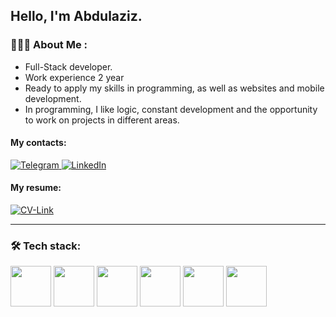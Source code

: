 ## Hello, I'm Abdulaziz.

### 🧑🏻‍💻 About Me :
- Full-Stack developer.
- Work experience 2 year
- Ready to apply my skills in programming, as well as websites and mobile development.
- In programming, I like logic, constant development and the opportunity to work on projects in different areas.


#### My contacts: 
<div id="badges">
  <a href="https://t.me/abdulaziz704">
    <img src="https://img.shields.io/badge/Telegram-blue?style=for-the-badge&logo=telegram&logoColor=white" alt="Telegram"/>
  </a>
  <a href="https://www.linkedin.com/in/abdulaziz-rustamov-a3b788299//">
    <img src="https://img.shields.io/badge/LinkedIn-blue?style=for-the-badge&logo=linkedin&logoColor=white" alt="LinkedIn"/>
  </a>
</div>

#### My resume:
  <a href="https://drive.google.com/file/d/1_AEso15H6gTSPbcv7WGvyleTWG3KB1e2/view?usp=sharing">
    <img src="https://img.shields.io/badge/Link-blue?style=for-the-badge&logoColor=white" alt="CV-Link"/>
  </a>

---
### 🛠  Tech stack:
<div>
 <img src="https://chrisliew.github.io/images/javascript-icon.png" width ="65px"> 
  <img src="https://img.icons8.com/fluency/344/typescript.png" width ='65px'>
 <img src="https://images.g2crowd.com/uploads/product/image/large_detail/large_detail_1e0d62f445e6448af1e125f5702c8227/reactjs-development-services.png" width ="65px"> 
 <img src="https://miro.medium.com/max/300/1*IGFI-jK1nPAjIOGa6sRT2g.png" width ="65px"> 
 <img src="https://img.icons8.com/color/452/redux.png" width ="65px"> 
 <img src="https://mobx.js.org/img/mobx.png" width ="65px"> 
</div>
